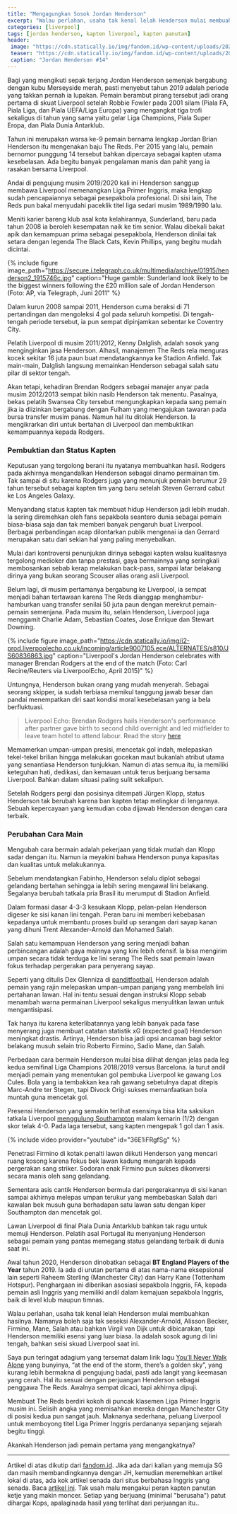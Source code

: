 ```yaml
---
title: "Mengagungkan Sosok Jordan Henderson"
excerpt: "Walau perlahan, usaha tak kenal lelah Henderson mulai membuahkan hasilnya"
categories: [liverpool]
tags: [jordan henderson, kapten liverpool, kapten panutan]
header:
 image: "https://cdn.statically.io/img/fandom.id/wp-content/uploads/2020/02/IMG-20200201-WA0005.jpg"
 teaser: "https://cdn.statically.io/img/fandom.id/wp-content/uploads/2020/02/IMG-20200201-WA0005.jpg?w=480"
 caption: "Jordan Henderson #14"
---
```

Bagi yang mengikuti sepak terjang Jordan Henderson semenjak bergabung dengan kubu Merseyside merah, pasti menyebut tahun 2019 adalah periode yang takkan pernah ia lupakan. Pemain berambut pirang tersebut jadi orang pertama di skuat Liverpool setelah Robbie Fowler pada 2001 silam (Piala FA, Piala Liga, dan Piala UEFA/Liga Europa) yang mengangkat tiga trofi sekaligus di tahun yang sama yaitu gelar Liga Champions, Piala Super Eropa, dan Piala Dunia Antarklub.

Tahun ini merupakan warsa ke-9 pemain bernama lengkap Jordan Brian Henderson itu mengenakan baju The Reds. Per 2015 yang lalu, pemain bernomor punggung 14 tersebut bahkan dipercaya sebagai kapten utama kesebelasan. Ada begitu banyak pengalaman manis dan pahit yang ia rasakan bersama Liverpool.

Andai di pengujung musim 2019/2020 kali ini Henderson sanggup membawa Liverpool memenangkan Liga Primer Inggris, maka lengkap sudah pencapaiannya sebagai pesepakbola profesional. Di sisi lain, The Reds pun bakal menyudahi paceklik titel liga sedari musim 1989/1990 lalu.

Meniti karier bareng klub asal kota kelahirannya, Sunderland, baru pada tahun 2008 ia beroleh kesempatan naik ke tim senior. Walau dibekali bakat apik dan kemampuan prima sebagai pesepakbola, Henderson dinilai tak setara dengan legenda The Black Cats, Kevin Phillips, yang begitu mudah dicintai.

{% include figure image_path="https://secure.i.telegraph.co.uk/multimedia/archive/01915/henderson2_1915746c.jpg" caption="Huge gamble: Sunderland look likely to be the biggest winners following the £20 million sale of Jordan Henderson (Foto: AP, via Telegraph, Juni 2011" %}

Dalam kurun 2008 sampai 2011, Henderson cuma beraksi di 71 pertandingan dan mengoleksi 4 gol pada seluruh kompetisi. Di tengah-tengah periode tersebut, ia pun sempat dipinjamkan sebentar ke Coventry City.

Pelatih Liverpool di musim 2011/2012, Kenny Dalglish, adalah sosok yang menginginkan jasa Henderson. Alhasil, manajemen The Reds rela menguras kocek sekitar 16 juta paun buat mendatangkannya ke Stadion Anfield. Tak main-main, Dalglish langsung memainkan Henderson sebagai salah satu pilar di sektor tengah.

Akan tetapi, kehadiran Brendan Rodgers sebagai manajer anyar pada musim 2012/2013 sempat bikin nasib Henderson tak menentu. Pasalnya, bekas pelatih Swansea City tersebut mengungkapkan kepada sang pemain jika ia diizinkan bergabung dengan Fulham yang mengajukan tawaran pada bursa transfer musim panas. Namun hal itu ditolak Henderson. Ia mengikrarkan diri untuk bertahan di Liverpool dan membuktikan kemampuannya kepada Rodgers.

### Pembuktian dan Status Kapten

Keputusan yang tergolong berani itu nyatanya membuahkan hasil. Rodgers pada akhirnya mengandalkan Henderson sebagai dinamo permainan tim. Tak sampai di situ karena Rodgers juga yang menunjuk pemain berumur 29 tahun tersebut sebagai kapten tim yang baru setelah Steven Gerrard cabut ke Los Angeles Galaxy.

Menyandang status kapten tak membuat hidup Henderson jadi lebih mudah. Ia sering diremehkan oleh fans sepakbola seantero dunia sebagai pemain biasa-biasa saja dan tak memberi banyak pengaruh buat Liverpool. Berbagai perbandingan acap dilontarkan publik mengenai ia dan Gerrard merupakan satu dari sekian hal yang paling menyebalkan.

Mulai dari kontroversi penunjukan dirinya sebagai kapten walau kualitasnya tergolong medioker dan tanpa prestasi, gaya bermainnya yang seringkali membosankan sebab kerap melakukan back-pass, sampai latar belakang dirinya yang bukan seorang Scouser alias orang asli Liverpool.

Belum lagi, di musim pertamanya bergabung ke Liverpool, ia sempat menjadi bahan tertawaan karena The Reds dianggap menghambur-hamburkan uang transfer senilai 50 juta paun dengan merekrut pemain-pemain semenjana. Pada musim itu, selain Henderson, Liverpool juga menggamit Charlie Adam, Sebastian Coates, Jose Enrique dan Stewart Downing.

{% include figure image_path="https://cdn.statically.io/img/i2-prod.liverpoolecho.co.uk/incoming/article9007105.ece/ALTERNATES/s810/JS60836863.jpg" caption="Liverpool's Jordan Henderson celebrates with manager Brendan Rodgers at the end of the match (Foto: Carl Recine/Reuters via LiverpoolEcho, April 2015)" %}

Untungnya, Henderson bukan orang yang mudah menyerah. Sebagai seorang skipper, ia sudah terbiasa memikul tanggung jawab besar dan pandai menempatkan diri saat kondisi moral kesebelasan yang ia bela berfluktuasi.

> Liverpool Echo: Brendan Rodgers hails Henderson's performance after partner gave birth to second child overnight and led midfielder to leave team hotel to attend labour. Read the story [here](https://www.liverpoolecho.co.uk/sport/football/liverpool-captain-jordan-henderson-dashes-9007241)

Memamerkan umpan-umpan presisi, mencetak gol indah, melepaskan tekel-tekel brilian hingga melakukan gocekan maut bukanlah atribut utama yang senantiasa Henderson tunjukkan. Namun di atas semua itu, ia memiliki keteguhan hati, dedikasi, dan kemauan untuk terus berjuang bersama Liverpool. Bahkan dalam situasi paling sulit sekalipun.

Setelah Rodgers pergi dan posisinya ditempati Jürgen Klopp, status Henderson tak berubah karena ban kapten tetap melingkar di lengannya. Sebuah kepercayaan yang kemudian coba dijawab Henderson dengan cara terbaik.

### Perubahan Cara Main

Mengubah cara bermain adalah pekerjaan yang tidak mudah dan Klopp sadar dengan itu. Namun ia meyakini bahwa Henderson punya kapasitas dan kualitas untuk melakukannya.

Sebelum mendatangkan Fabinho, Henderson selalu diplot sebagai gelandang bertahan sehingga ia lebih sering mengawal lini belakang. Segalanya berubah tatkala pria Brasil itu merumput di Stadion Anfield.

Dalam formasi dasar 4-3-3 kesukaan Klopp, pelan-pelan Henderson digeser ke sisi kanan lini tengah. Peran baru ini memberi kebebasan kepadanya untuk membantu proses build up serangan dari sayap kanan yang dihuni Trent Alexander-Arnold dan Mohamed Salah.

Salah satu kemampuan Henderson yang sering menjadi bahan perbincangan adalah gaya mainnya yang kini lebih ofensif. Ia bisa mengirim umpan secara tidak terduga ke lini serang The Reds saat pemain lawan fokus terhadap pergerakan para penyerang sayap.

Seperti yang ditulis Dex Glenniza di [panditfootball](https://www.panditfootball.com/analisa-pertandingan/212820/DGA/190514/kenapa-henderson-selalu-diandalkan-klopp), Henderson adalah pemain yang rajin melepaskan umpan-umpan panjang yang membelah lini pertahanan lawan. Hal ini tentu sesuai dengan instruksi Klopp sebab menambah warna permainan Liverpool sekaligus menyulitkan lawan untuk mengantisipasi.

Tak hanya itu karena keterlibatannya yang lebih banyak pada fase menyerang juga membuat catatan statistik xG (expected goal) Henderson meningkat drastis. Artinya, Henderson bisa jadi opsi ancaman bagi sektor belakang musuh selain trio Roberto Firmino, Sadio Mane, dan Salah.

Perbedaan cara bermain Henderson mulai bisa dilihat dengan jelas pada leg kedua semifinal Liga Champions 2018/2019 versus Barcelona. Ia turut andil menjadi pemain yang menentukan gol pembuka Liverpool ke gawang Los Cules. Bola yang ia tembakkan kea rah gawang sebetulnya dapat ditepis Marc-Andre ter Stegen, tapi Divock Origi sukses memanfaatkan bola muntah guna mencetak gol.

Presensi Henderson yang semakin terlihat esensinya bisa kita saksikan tatkala Liverpool [menggulung Southampton](https://www.catetan.pw/liverpool/home-vs-southampton/) malam kemarin (1/2) dengan skor telak 4-0. Pada laga tersebut, sang kapten mengepak 1 gol dan 1 asis.

{% include video provider="youtube" id="36E1iFRgfSg" %}

Penetrasi Firmino di kotak penalti lawan diikuti Henderson yang mencari ruang kosong karena fokus bek lawan kadung mengarah kepada pergerakan sang striker. Sodoran enak Firmino pun sukses dikonversi secara manis oleh sang gelandang.

Sementara asis cantik Henderson bermula dari pergerakannya di sisi kanan sampai akhirnya melepas umpan terukur yang membebaskan Salah dari kawalan bek musuh guna berhadapan satu lawan satu dengan kiper Southampton dan mencetak gol.

Lawan Liverpool di final Piala Dunia Antarklub bahkan tak ragu untuk memuji Henderson. Pelatih asal Portugal itu menyanjung Henderson sebagai pemain yang pantas memegang status gelandang terbaik di dunia saat ini.

Awal tahun 2020, Henderson dinobatkan sebagai **BT England Players of the Year** tahun 2019. Ia ada di urutan pertama di atas nama-nama eksepsional lain seperti Raheem Sterling (Manchester City) dan Harry Kane (Tottenham Hotspur). Penghargaan ini diberikan asosiasi sepakbola Inggris, FA, kepada pemain asli Inggris yang memiliki andil dalam kemajuan sepakbola Inggris, baik di level klub maupun timnas.

Walau perlahan, usaha tak kenal lelah Henderson mulai membuahkan hasilnya. Namanya boleh saja tak seseksi Alexander-Arnold, Alisson Becker, Firmino, Mane, Salah atau bahkan Virgil van Dijk untuk dibicarakan, tapi Henderson memiliki esensi yang luar biasa. Ia adalah sosok agung di lini tengah, bahkan seisi skuad Liverpool saat ini.

Saya pun teringat adagium yang tersemat dalam lirik lagu [You’ll Never Walk Alone](https://www.catetan.pw/arsip/2017/10/ynwa-youll-never-walk-alone-liverpool-fc-anthem/) yang bunyinya, “at the end of the storm, there’s a golden sky”, yang kurang lebih bermakna di pengujung badai, pasti ada langit yang keemasan yang cerah. Hal itu sesuai dengan perjuangan Henderson sebagai penggawa The Reds. Awalnya sempat dicaci, tapi akhirnya dipuji.

Membuat The Reds berdiri kokoh di puncak klasemen Liga Primer Inggris musim ini. Selisih angka yang memisahkan mereka dengan Manchester City di posisi kedua pun sangat jauh. Maknanya sederhana, peluang Liverpool untuk memboyong titel Liga Primer Inggris perdananya sepanjang sejarah begitu tinggi.

Akankah Henderson jadi pemain pertama yang mengangkatnya?

---

Artikel di atas dikutip dari [fandom.id](https://fandom.id/artikel/feature/profil/mengagungkan-sosok-jordan-henderson/). Jika ada dari kalian yang memuja SG dan masih membandingkannya dengan JH, kemudian meremehkan artikel lokal di atas, ada kok artikel senada dari situs berbahasa Inggris yang senada. Baca [artikel ini](https://www.thisisanfield.com/2020/02/heres-to-you-jordan-henderson-liverpools-captain-is-now-anfields-beating-heart/). Tak usah malu mengakui peran kapten panutan ketje yang makin moncer. Setiap yang berjuang (minimal "berusaha") patut dihargai Kops, apalaginada hasil yang terlihat dari perjuangan itu..
